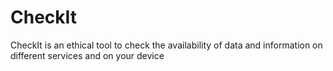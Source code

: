 # CheckIt
CheckIt is an ethical tool to check the availability of data and information on different services and on your device
